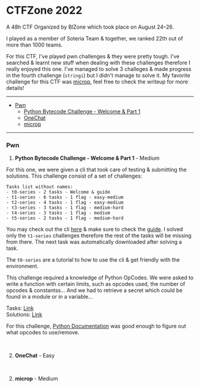 # CTFZone 2022

A 48h CTF Organized by BIZone which took place on August 24–26.

I played as a member of Soteria Team & together, we ranked 22th out of more than 1000 teams.

For this CTF, I've played pwn challenges & they were pretty tough. I've searched & learnt new stuff when dealing with these challenges therefore I really enjoyed this one. I've managed to solve 3 challeges & made progress in the fourth challenge (`stringi`) but I didn't manage to solve it. My favorite challenge for this CTF was [microp](#pwn3 "Writeup"), feel free to check the writeup for more details!

------------

- [Pwn](#pwn)
    -  [Python Bytecode Challenge - Welcome & Part 1](#pwn1 "Writeup")
	-  [OneChat](#pwn2 "Writeup")
    -  [microp](#pwn3 "Writeup")

------------

### Pwn
1. <p name="pwn1"><b>Python Bytecode Challenge - Welcome & Part 1</b> - Medium</p>

For this one, we were given a cli that took care of testing & submitting the solutions. This challenge consist of a set of challenges:

```
Tasks list without names:
- t0-series - 2 tasks - Welcome & guide
- t1-series - 6 tasks - 1 flag - easy-medium
- t2-series - 4 tasks - 1 flag - easy-medium
- t3-series - 3 tasks - 1 flag - medium-hard
- t4-series - 3 tasks - 1 flag - medium
- t5-series - 2 tasks - 1 flag - medium-hard
```

You may check out the cli [here](/2022/CTFZone%202022/source/bc_challenge/) & make sure to check the [guide](/2022/CTFZone%202022/source/bc_challenge/guide). I solved only the `t1-series` challenges therefore the rest of the tasks will be missing from there. The next task was automatically downloaded after solving a task.

The `t0-series` are a tutorial to how to use the cli & get friendly with the environment.

This challenge required a knowledge of Python OpCodes. We were asked to write a function with certain limits, such as opcodes used, the number of opcodes & constantss... And we had to retrieve a secret which could be found in a module or in a variable...

Tasks: [Link](/2022/CTFZone%202022/source/bc_challenge/bc_challenge/tasks/)<br>
Solutions: [Link](/2022/CTFZone%202022/source/bc_challenge/bc_challenge/solutions/)

For this challenge, [Python Documentation](https://docs.python.org/3.9/library/dis.html#python-bytecode-instructions) was good enough to figure out what opcodes to use/remove.

<br>

2. <p name="pwn2"><b>OneChat</b> - Easy</p>

<br>

2. <p name="pwn3"><b>microp</b> - Medium</p>